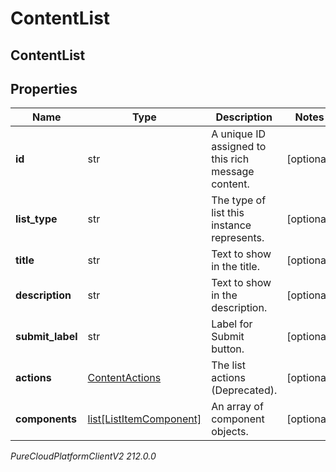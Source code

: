 # ContentList

## ContentList

## Properties

|Name | Type | Description | Notes|
|------------ | ------------- | ------------- | -------------|
| **id** | str | A unique ID assigned to this rich message content. | [optional] |
| **list_type** | str | The type of list this instance represents. | [optional] |
| **title** | str | Text to show in the title. | [optional] |
| **description** | str | Text to show in the description. | [optional] |
| **submit_label** | str | Label for Submit button. | [optional] |
| **actions** | [ContentActions](ContentActions) | The list actions (Deprecated). | [optional] |
| **components** | [list[ListItemComponent]](ListItemComponent) | An array of component objects. | [optional] |



_PureCloudPlatformClientV2 212.0.0_
